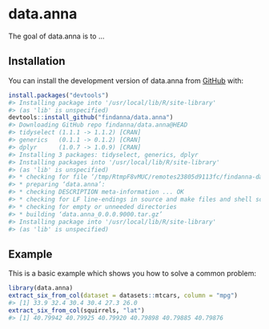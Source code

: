 
<!-- README.md is generated from README.Rmd. Please edit that file -->

# data.anna

<!-- badges: start -->
<!-- badges: end -->

The goal of data.anna is to …

## Installation

You can install the development version of data.anna from
[GitHub](https://github.com/) with:

``` r
install.packages("devtools")
#> Installing package into '/usr/local/lib/R/site-library'
#> (as 'lib' is unspecified)
devtools::install_github("findanna/data.anna")
#> Downloading GitHub repo findanna/data.anna@HEAD
#> tidyselect (1.1.1 -> 1.1.2) [CRAN]
#> generics   (0.1.1 -> 0.1.2) [CRAN]
#> dplyr      (1.0.7 -> 1.0.9) [CRAN]
#> Installing 3 packages: tidyselect, generics, dplyr
#> Installing packages into '/usr/local/lib/R/site-library'
#> (as 'lib' is unspecified)
#> * checking for file ‘/tmp/RtmpF8vMUC/remotes23805d9113fc/findanna-data.anna-8b5b7e4/DESCRIPTION’ ... OK
#> * preparing ‘data.anna’:
#> * checking DESCRIPTION meta-information ... OK
#> * checking for LF line-endings in source and make files and shell scripts
#> * checking for empty or unneeded directories
#> * building ‘data.anna_0.0.0.9000.tar.gz’
#> Installing package into '/usr/local/lib/R/site-library'
#> (as 'lib' is unspecified)
```

## Example

This is a basic example which shows you how to solve a common problem:

``` r
library(data.anna)
extract_six_from_col(dataset = datasets::mtcars, column = "mpg")
#> [1] 33.9 32.4 30.4 30.4 27.3 26.0
extract_six_from_col(squirrels, "lat") 
#> [1] 40.79942 40.79925 40.79920 40.79898 40.79885 40.79876
```
